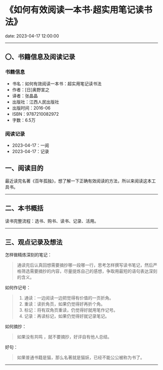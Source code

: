 # 《如何有效阅读一本书·超实用笔记读书法》

date: 2023-04-17 12:00:00

---

## 〇、书籍信息及阅读记录

### 书籍信息

- 书名：如何有效阅读一本书：超实用笔记读书法
- 作者：[日]奥野宣之
- 译者：张晶晶
- 出版社：江西人民出版社
- 出版时间：2016-06
- ISBN：9787210082972
- 字数：6.5万

### 阅读记录

- 2023-04-17：一阅
- 2023-04-17：记录

## 一、阅读目的

最近读完名著《百年孤独》，想了解一下正确有效阅读的方法，所以来阅读这本工具书。

---

## 二、本书概括

读书完整流程：选书、购书、读书、记录、活用。

---

## 三、观点记录及想法

怎样做精炼深刻的笔记：
> 通读完后认真回想需要摘抄哪一段哪一行，思考怎样撰写读书笔记，然后严格筛选需要摘抄的内容，尽量提炼自己的感想，争取用最短的语句表达深刻的含义。

如何作记号：
> 1. 通读：一边阅读一边把觉得有价值的一页折角。
> 2. 重读：读折角页，如果仍觉得好再折个角。
> 3. 标记：将有双角页重读，仍觉得好就用笔作记号。
> 4. 记录：再读标记，如果仍觉得好就记录笔记。

如何摘抄：
> 如果没有共鸣 ，就不要摘抄，好评自有他人总结。

好句：
> 如果普通书籍是猫，那么名著就是猫妖，已经不能公公被称为书了。

---

